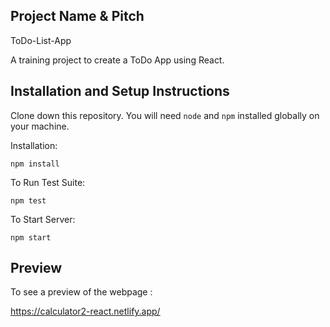 ## Project Name & Pitch

ToDo-List-App

A training project to create a ToDo App using React.


## Installation and Setup Instructions

Clone down this repository. You will need `node` and `npm` installed globally on your machine.  

Installation:

`npm install`  

To Run Test Suite:  

`npm test`  

To Start Server:

`npm start`  

 
## Preview

To see a preview of the webpage :

https://calculator2-react.netlify.app/
